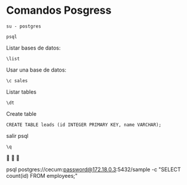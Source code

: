 Comandos Posgress
=================
```
su - postgres

psql

```

Listar bases de datos:

```
\list
```

Usar una base de datos:

```
\c sales
```

Listar tables

```
\dt
```

Create table

```
CREATE TABLE leads (id INTEGER PRIMARY KEY, name VARCHAR);
```

salir psql

```
\q
```

:poop: :poop: :poop:

psql postgres://cecum:password@172.18.0.3:5432/sample -c "SELECT count(id) FROM employees;"